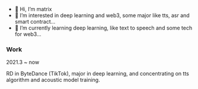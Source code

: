 - 👋 Hi, I’m matrix
- 👀 I’m interested in deep learning and web3, some major like tts, asr and smart contract...
- 🌱 I’m currently learning deep learning, like text to speech and some tech for web3...

### Work
2021.3 ~ now

RD in ByteDance (TikTok), major in deep learning, and concentrating on tts algorithm and acoustic model training.


<!---
786440445/786440445 is a ✨ special ✨ repository because its `README.md` (this file) appears on your GitHub profile.
You can click the Preview link to take a look at your changes.
--->

